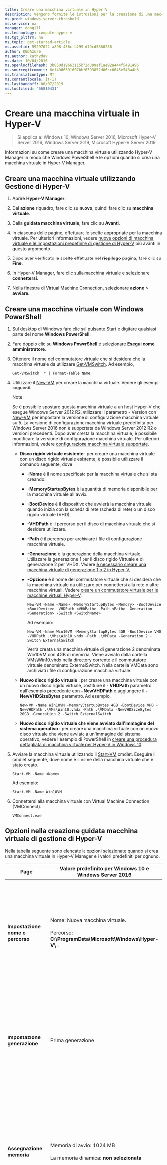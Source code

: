 ```yaml
---
title: Creare una macchina virtuale in Hyper-V
description: Vengono fornite le istruzioni per la creazione di una macchina virtuale utilizzando Hyper-V Manager o Windows PowerShell
ms.prod: windows-server-threshold
ms.service: na
manager: dongill
ms.technology: compute-hyper-v
ms.tgt_pltfrm: na
ms.topic: get-started-article
ms.assetid: 59297022-a898-456c-b299-d79cd5860238
author: KBDAzure
ms.author: kathydav
ms.date: 10/04/2016
ms.openlocfilehash: 3b850d19663115b72d809af1ae92a444f5491496
ms.sourcegitcommit: 6ef4986391607bb28593852d06cc6645e548a4b3
ms.translationtype: MT
ms.contentlocale: it-IT
ms.lasthandoff: 06/07/2019
ms.locfileid: "66810431"
---
```

# <a name="create-a-virtual-machine-in-hyper-v"></a>Creare una macchina virtuale in Hyper-V

>Si applica a: Windows 10, Windows Server 2016, Microsoft Hyper-V Server 2016, Windows Server 2019, Microsoft Hyper-V Server 2019

Informazioni su come creare una macchina virtuale utilizzando Hyper-V Manager in modo che Windows PowerShell e le opzioni quando si crea una macchina virtuale in Hyper-V Manager.  

## <a name="create-a-virtual-machine-by-using-hyper-v-manager"></a>Creare una macchina virtuale utilizzando Gestione di Hyper-V  

1.  Aprire **Hyper-V Manager**.  

2.  Dal **azione** riquadro, fare clic su **nuovo**, quindi fare clic su **macchina virtuale**.  

3.  Dalla **guidata macchina virtuale**, fare clic su **Avanti**.  

4.  In ciascuna delle pagine, effettuare le scelte appropriate per la macchina virtuale. Per ulteriori informazioni, vedere [nuove opzioni di macchina virtuale e le impostazioni predefinite di gestione di Hyper-V](#options-in-hyper-v-manager-new-virtual-machine-wizard) più avanti in questo argomento.  

5.  Dopo aver verificato le scelte effettuate nel **riepilogo** pagina, fare clic su **Fine**.  

6.  In Hyper-V Manager, fare clic sulla macchina virtuale e selezionare **connettersi**.  

7.  Nella finestra di Virtual Machine Connection, selezionare **azione** > **avviare**.  

## <a name="create-a-virtual-machine-by-using-windows-powershell"></a>Creare una macchina virtuale con Windows PowerShell  

1. Sul desktop di Windows fare clic sul pulsante Start e digitare qualsiasi parte del nome **Windows PowerShell**.  

2. Fare doppio clic su **Windows PowerShell** e selezionare **Esegui come amministratore**.  

3. Ottenere il nome del commutatore virtuale che si desidera che la macchina virtuale da utilizzare [Get-VMSwitch](https://technet.microsoft.com/library/hh848499.aspx).  Ad esempio,  

   ```  
   Get-VMSwitch  * | Format-Table Name  
   ```  

4. Utilizzare il [New-VM](https://technet.microsoft.com/library/hh848537.aspx) per creare la macchina virtuale.  Vedere gli esempi seguenti.  

   > [!NOTE]  
   > Se è possibile spostare questa macchina virtuale a un host Hyper-V che esegue Windows Server 2012 R2, utilizzare il parametro - Version con  [New-VM](https://technet.microsoft.com/library/hh848537.aspx) per impostare la versione di configurazione macchina virtuale su 5. La versione di configurazione macchina virtuale predefinita per Windows Server 2016 non è supportata da Windows Server 2012 R2 o versioni precedenti. Dopo aver creata la macchina virtuale, è possibile modificare la versione di configurazione macchina virtuale. Per ulteriori informazioni, vedere [configurazione macchina virtuale supportate](../deploy/Upgrade-virtual-machine-version-in-Hyper-V-on-Windows-or-Windows-Server.md#supported-virtual-machine-configuration-versions).  

   - **Disco rigido virtuale esistente** : per creare una macchina virtuale con un disco rigido virtuale esistente, è possibile utilizzare il comando seguente, dove  
     - **-Nome** è il nome specificato per la macchina virtuale che si sta creando.  
     - **-MemoryStartupBytes** è la quantità di memoria disponibile per la macchina virtuale all'avvio.  
     - **-BootDevice** è il dispositivo che avvierà la macchina virtuale quando inizia con la scheda di rete (scheda di rete) o un disco rigido virtuale (VHD).  
     - **-VHDPath** è il percorso per il disco di macchina virtuale che si desidera utilizzare.  
     - **-Path** è il percorso per archiviare i file di configurazione macchina virtuale.  
     - **-Generazione** è la generazione della macchina virtuale. Utilizzare la generazione 1 per il disco rigido Virtuale e di generazione 2 per VHDX. Vedere [è necessario creare una macchina virtuale di generazione 1 o 2 in Hyper-V.](../plan/Should-I-create-a-generation-1-or-2-virtual-machine-in-Hyper-V.md)  
     - **-Opzione** è il nome del commutatore virtuale che si desidera che la macchina virtuale da utilizzare per connettersi alla rete o altre macchine virtuali. Vedere [creare un commutatore virtuale per le macchine virtuali Hyper-V](Create-a-virtual-switch-for-Hyper-V-virtual-machines.md).  

       ```  
       New-VM -Name <Name> -MemoryStartupBytes <Memory> -BootDevice <BootDevice> -VHDPath <VHDPath> -Path <Path> -Generation <Generation> -Switch <SwitchName>  
       ```  

       Ad esempio:  

       ```  
       New-VM -Name Win10VM -MemoryStartupBytes 4GB -BootDevice VHD -VHDPath .\VMs\Win10.vhdx -Path .\VMData -Generation 2 -Switch ExternalSwitch  
       ```  

       Verrà creata una macchina virtuale di generazione 2 denominata Win10VM con 4GB di memoria. Viene avviato dalla cartella VMs\Win10.vhdx nella directory corrente e il commutatore virtuale denominato ExternalSwitch. Nella cartella VMData sono archiviati i file di configurazione macchina virtuale.  

   - **Nuovo disco rigido virtuale** : per creare una macchina virtuale con un nuovo disco rigido virtuale, sostituire il **- VHDPath** parametro dall'esempio precedente con  **- NewVHDPath** e aggiungere il **- NewVHDSizeBytes** parametro. Ad esempio,  

     ```  
     New-VM -Name Win10VM -MemoryStartupBytes 4GB -BootDevice VHD -NewVHDPath .\VMs\Win10.vhdx -Path .\VMData -NewVHDSizeBytes 20GB -Generation 2 -Switch ExternalSwitch  
     ```  

   - **Nuovo disco rigido virtuale che viene avviato dall'immagine del sistema operativo** : per creare una macchina virtuale con un nuovo disco virtuale che viene avviato a un'immagine del sistema operativo, vedere l'esempio di PowerShell in [creare una procedura dettagliata di macchina virtuale per Hyper-V in Windows 10](https://msdn.microsoft.com/virtualization/hyperv_on_windows/quick_start/walkthrough_create_vm).  

5. Avviare la macchina virtuale utilizzando il [Start-VM](https://technet.microsoft.com/library/hh848589.aspx) cmdlet. Eseguire il cmdlet seguente, dove nome è il nome della macchina virtuale che è stato creato.  

   ```  
   Start-VM -Name <Name>  
   ```  

   Ad esempio:  

   ```  
   Start-VM -Name Win10VM  
   ```  

6. Connettersi alla macchina virtuale con Virtual Machine Connection (VMConnect).  

   ```  
   VMConnect.exe  
   ```  

## <a name="options-in-hyper-v-manager-new-virtual-machine-wizard"></a>Opzioni nella creazione guidata macchina virtuale di gestione di Hyper-V  
Nella tabella seguente sono elencate le opzioni selezionate quando si crea una macchina virtuale in Hyper-V Manager e i valori predefiniti per ognuno.  

|Page|Valore predefinito per Windows 10 e Windows Server 2016|Altre opzioni|  
|--------|-------------------------------------------------------------------------------------------------------------------------------------------------------------------|-----------------|  
|**Impostazione nome e percorso**|Nome:  Nuova macchina virtuale.<br /><br />Percorso:  **C:\ProgramData\Microsoft\Windows\Hyper-V\\** .|È inoltre possibile immettere il proprio nome e scegliere un altro percorso per la macchina virtuale.<br /><br />Si tratta in cui verranno archiviati i file di configurazione macchina virtuale.|  
|**Impostazione generazione**|Prima generazione|È inoltre possibile scegliere di creare una macchina virtuale di generazione 2. Per ulteriori informazioni, vedere [è necessario creare una macchina virtuale di generazione 1 o 2 in Hyper-V.](../plan/Should-I-create-a-generation-1-or-2-virtual-machine-in-Hyper-V.md)|  
|**Assegnazione memoria**|Memoria di avvio: 1024 MB<br /><br />La memoria dinamica: **non selezionata**|È possibile impostare la memoria di avvio da 32MB a 5902MB.<br /><br />È inoltre possibile utilizzare la memoria dinamica. Per ulteriori informazioni, vedere [Panoramica della memoria dinamica di Hyper-V](https://technet.microsoft.com/library/hh831766.aspx).|  
|**Configurazione rete**|Non è connesso|È possibile selezionare una connessione di rete per la macchina virtuale utilizzare un elenco dei commutatori virtuali esistenti. Vedere [creare un commutatore virtuale per le macchine virtuali Hyper-V](Create-a-virtual-switch-for-Hyper-V-virtual-machines.md).|  
|**Connessione disco rigido virtuale**|Crea un disco rigido virtuale<br /><br />Nome: <*vmname*> vhdx<br /><br />**Percorso**: **C:\Users\Public\Documents\Hyper-V\Virtual Hard Disks\\**<br /><br />**Dimensioni**: 127GB|È inoltre possibile utilizzare un disco rigido virtuale esistente oppure attendere e collegare un disco rigido virtuale in un secondo momento.|  
|**Opzioni di installazione**|Installare un sistema operativo in un secondo momento|Queste opzioni modificare l'ordine di avvio della macchina virtuale in modo che è possibile installare da un file ISO, disco floppy o un servizio di installazione di rete, ad esempio servizi di distribuzione Windows (WDS).|  
|**Riepilogo**|Visualizza le opzioni che si sono scelto, in modo che sia possibile verificare che siano corrette.<br /><br />-Nome<br />-Generazione<br />-Memoria<br />-Rete<br />: Disco rigido<br />-Sistema operativo|**Suggerimento:** È possibile copiare il riepilogo dalla pagina e incollarlo nel messaggio di posta elettronica o altrove che consentono di tenere traccia delle tue macchine virtuali.|  

## <a name="see-also"></a>Vedere anche  

- [New-VM](https://technet.microsoft.com/library/hh848537.aspx)  

- [Versioni di configurazione supportate della macchina virtuale](../deploy/Upgrade-virtual-machine-version-in-Hyper-V-on-Windows-or-Windows-Server.md#supported-virtual-machine-configuration-versions)  

-   [È consigliabile creare una macchina virtuale di generazione 1 o 2 in Hyper-V?](../plan/Should-I-create-a-generation-1-or-2-virtual-machine-in-Hyper-V.md)  

-   [Creare un commutatore virtuale per le macchine virtuali Hyper-V](Create-a-virtual-switch-for-Hyper-V-virtual-machines.md)  
